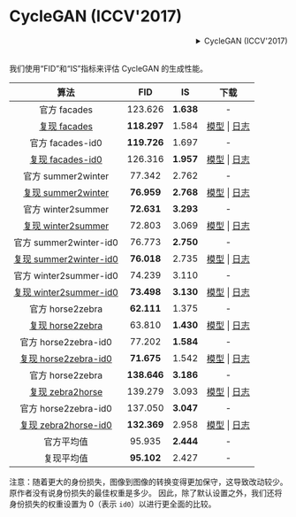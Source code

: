 # CycleGAN (ICCV'2017)

<!-- [ALGORITHM] -->
<details>
<summary align="right">CycleGAN (ICCV'2017)</summary>

```bibtex
@inproceedings{zhu2017unpaired,
  title={Unpaired image-to-image translation using cycle-consistent adversarial networks},
  author={Zhu, Jun-Yan and Park, Taesung and Isola, Phillip and Efros, Alexei A},
  booktitle={Proceedings of the IEEE international conference on computer vision},
  pages={2223--2232},
  year={2017}
}
```

</details>

<br/>

我们使用“FID”和“IS”指标来评估 CycleGAN 的生成性能。

| 算法 | FID | IS  | 下载 |
| :----: | :-: | :-: | :------: |
| 官方 facades | 123.626 | **1.638** | - |
| [复现 facades](/configs/synthesizers/cyclegan/cyclegan_lsgan_resnet_in_1x1_80k_facades.py) | **118.297** | 1.584 | [模型](https://download.openmmlab.com/mmediting/synthesizers/cyclegan/cyclegan_facades/cyclegan_lsgan_resnet_in_1x1_80k_facades_20200524-0b877c2a.pth) \| [日志](https://download.openmmlab.com/mmediting/synthesizers/cyclegan/cyclegan_facades/cyclegan_lsgan_resnet_in_1x1_80k_facades_20200524_211816.log.json) |
| 官方 facades-id0 | **119.726** | 1.697 | - |
| [复现 facades-id0](/configs/synthesizers/cyclegan/cyclegan_lsgan_id0_resnet_in_1x1_80k_facades.py) | 126.316 | **1.957** | [模型](https://download.openmmlab.com/mmediting/synthesizers/cyclegan/cyclegan_facades_id0/cyclegan_lsgan_id0_resnet_in_1x1_80k_facades_20200524-438aa074.pth) \| [日志](https://download.openmmlab.com/mmediting/synthesizers/cyclegan/cyclegan_facades_id0/cyclegan_lsgan_id0_resnet_in_1x1_80k_facades_20200524_212548.log.json) |
| 官方 summer2winter | 77.342 | 2.762 | - |
| [复现 summer2winter](/configs/synthesizers/cyclegan/cyclegan_lsgan_resnet_in_1x1_246200_summer2winter.py) | **76.959** | **2.768** | [模型](https://download.openmmlab.com/mmediting/synthesizers/cyclegan/cyclegan_summer2winter/cyclegan_lsgan_resnet_in_1x1_246200_summer2winter_20200524-0baeaff6.pth) \| [日志](https://download.openmmlab.com/mmediting/synthesizers/cyclegan/cyclegan_summer2winter/cyclegan_lsgan_resnet_in_1x1_246200_summer2winter_20200524_214809.log.json) |
| 官方 winter2summer | **72.631** | **3.293** | - |
| [复现 winter2summer](/configs/synthesizers/cyclegan/cyclegan_lsgan_resnet_in_1x1_246200_summer2winter.py) | 72.803 | 3.069 | [模型](https://download.openmmlab.com/mmediting/synthesizers/cyclegan/cyclegan_summer2winter/cyclegan_lsgan_resnet_in_1x1_246200_summer2winter_20200524-0baeaff6.pth) \| [日志](https://download.openmmlab.com/mmediting/synthesizers/cyclegan/cyclegan_summer2winter/cyclegan_lsgan_resnet_in_1x1_246200_summer2winter_20200524_214809.log.json) |
| 官方 summer2winter-id0 | 76.773 | **2.750** | - |
| [复现 summer2winter-id0](/configs/synthesizers/cyclegan/cyclegan_lsgan_id0_resnet_in_1x1_246200_summer2winter.py) | **76.018** | 2.735 | [模型](https://download.openmmlab.com/mmediting/synthesizers/cyclegan/cyclegan_summer2winter_id0/cyclegan_lsgan_id0_resnet_in_1x1_246200_summer2winter_20200524-f280ecdd.pth) \| [日志](https://download.openmmlab.com/mmediting/synthesizers/cyclegan/cyclegan_summer2winter_id0/cyclegan_lsgan_id0_resnet_in_1x1_246200_summer2winter_20200524_215511.log.json) |
| 官方 winter2summer-id0 | 74.239 | 3.110 | - |
| [复现 winter2summer-id0](/configs/synthesizers/cyclegan/cyclegan_lsgan_id0_resnet_in_1x1_246200_summer2winter.py) | **73.498** | **3.130** | [模型](https://download.openmmlab.com/mmediting/synthesizers/cyclegan/cyclegan_summer2winter_id0/cyclegan_lsgan_id0_resnet_in_1x1_246200_summer2winter_20200524-f280ecdd.pth) \| [日志](https://download.openmmlab.com/mmediting/synthesizers/cyclegan/cyclegan_summer2winter_id0/cyclegan_lsgan_id0_resnet_in_1x1_246200_summer2winter_20200524_215511.log.json) |
| 官方 horse2zebra | **62.111** | 1.375 | - |
| [复现 horse2zebra](/configs/synthesizers/cyclegan/cyclegan_lsgan_resnet_in_1x1_266800_horse2zebra.py) | 63.810 | **1.430** | [模型](https://download.openmmlab.com/mmediting/synthesizers/cyclegan/cyclegan_horse2zebra/cyclegan_lsgan_resnet_in_1x1_266800_horse2zebra_20200524-1b3d5d3a.pth) \| [日志](https://download.openmmlab.com/mmediting/synthesizers/cyclegan/cyclegan_horse2zebra/cyclegan_lsgan_resnet_in_1x1_266800_horse2zebra_20200524_220040.log.json) |
| 官方 horse2zebra-id0 | 77.202 | **1.584** | - |
| [复现 horse2zebra-id0](/configs/synthesizers/cyclegan/cyclegan_lsgan_id0_resnet_in_1x1_266800_horse2zebra.py) | **71.675** | 1.542 | [模型](https://download.openmmlab.com/mmediting/synthesizers/cyclegan/cyclegan_horse2zebra_id0/cyclegan_lsgan_id0_resnet_in_1x1_266800_horse2zebra_20200524-470fb8da.pth) \| [日志](https://download.openmmlab.com/mmediting/synthesizers/cyclegan/cyclegan_horse2zebra_id0/cyclegan_lsgan_id0_resnet_in_1x1_266800_horse2zebra_20200524_220655.log.json) |
| 官方 horse2zebra | **138.646** | **3.186** | - |
| [复现 zebra2horse](/configs/synthesizers/cyclegan/cyclegan_lsgan_resnet_in_1x1_266800_horse2zebra.py) | 139.279 | 3.093 | [模型](https://download.openmmlab.com/mmediting/synthesizers/cyclegan/cyclegan_horse2zebra/cyclegan_lsgan_resnet_in_1x1_266800_horse2zebra_20200524-1b3d5d3a.pth) \| [日志](https://download.openmmlab.com/mmediting/synthesizers/cyclegan/cyclegan_horse2zebra/cyclegan_lsgan_resnet_in_1x1_266800_horse2zebra_20200524_220040.log.json) |
| 官方 horse2zebra-id0 | 137.050 | **3.047** | - |
| [复现 zebra2horse-id0](/configs/synthesizers/cyclegan/cyclegan_lsgan_id0_resnet_in_1x1_266800_horse2zebra.py) | **132.369** | 2.958 | [模型](https://download.openmmlab.com/mmediting/synthesizers/cyclegan/cyclegan_horse2zebra_id0/cyclegan_lsgan_id0_resnet_in_1x1_266800_horse2zebra_20200524-470fb8da.pth) \| [日志](https://download.openmmlab.com/mmediting/synthesizers/cyclegan/cyclegan_horse2zebra_id0/cyclegan_lsgan_id0_resnet_in_1x1_266800_horse2zebra_20200524_220655.log.json) |
| 官方平均值 | 95.935 | **2.444** | - |
| 复现平均值 | **95.102** | 2.427 | - |

注意：随着更大的身份损失，图像到图像的转换变得更加保守，这导致改动较少。 原作者没有说身份损失的最佳权重是多少。 因此，除了默认设置之外，我们还将身份损失的权重设置为 0（表示 `id0`）以进行更全面的比较。
